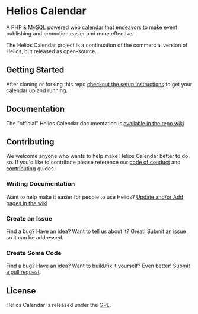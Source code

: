 # Helios Calendar

A PHP & MySQL powered web calendar that endeavors to make event publishing and promotion easier and more effective.

The Helios Calendar project is a continuation of the commercial version of Helios, but released as open-source.

## Getting Started

After cloning or forking this repo [checkout the setup instructions](https://github.com/christopherldotcom/Helios-Calendar/wiki/Technical-Setup) to get your calendar up and running.

## Documentation

The "official" Helios Calendar documentation is [available in the repo wiki](https://github.com/christopherldotcom/Helios-Calendar/wiki).

## Contributing

We welcome anyone who wants to help make Helios Calendar better to do so. If you'd like to contribute please reference our [code of conduct](./.github/CODE_OF_CONDUCT.md) and [contributing](./.github/CONTRIBUTING.md) guides.

### Writing Documentation

Want to help make it easier for people to use Helios? [Update and/or Add pages in the wiki](https://github.com/christopherldotcom/Helios-Calendar/wiki)

### Create an Issue

Find a bug? Have an idea? Want to tell us about it? Great! [Submit an issue](./.github/CONTRIBUTING.md) so it can be addressed.

### Create Some Code

Find a bug? Have an idea? Want to build/fix it yourself? Even better! [Submit a pull request](./.github/CONTRIBUTING.md).

## License
Helios Calendar is released under the [GPL](http://www.gnu.org/licenses/gpl-2.0.html).